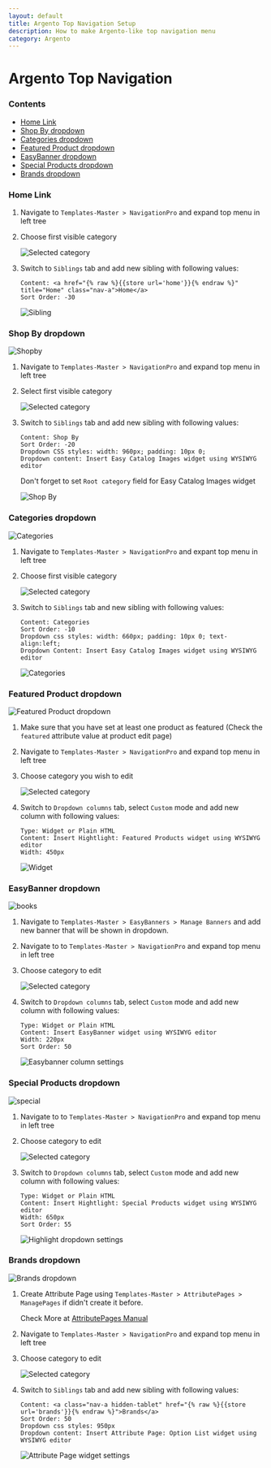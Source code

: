 ```yaml
---
layout: default
title: Argento Top Navigation Setup
description: How to make Argento-like top navigation menu
category: Argento
---
```


# Argento Top Navigation

### Contents

- [Home Link](#home-link)
- [Shop By dropdown](#shop-by-dropdown)
- [Categories dropdown](#categories-dropdown)
- [Featured Product dropdown](#featured-product-dropdown)
- [EasyBanner dropdown](#easybanner-dropdown)
- [Special Products dropdown](#special-products-dropdown)
- [Brands dropdown](#brands-dropdown)

### Home Link

 1. Navigate to `Templates-Master > NavigationPro` and expand top menu in left tree
 2. Choose first visible category

    ![Selected category](http://i.imgur.com/KePmbGL.png)

 3. Switch to `Siblings` tab and add new sibling with following values:

    ```
    Content: <a href="{% raw %}{{store url='home'}}{% endraw %}" title="Home" class="nav-a">Home</a>
    Sort Order: -30
    ```

    ![Sibling](http://i.imgur.com/nxrczcE.png)

### Shop By dropdown

![Shopby](http://i.imgur.com/gZOgXcx.png)

 1. Navigate to `Templates-Master > NavigationPro` and expand top menu in left tree
 2. Select first visible category

    ![Selected category](http://i.imgur.com/KePmbGL.png)

 3. Switch to `Siblings` tab and add new sibling with following values:

    ```
    Content: Shop By
    Sort Order: -20
    Dropdown CSS styles: width: 960px; padding: 10px 0;
    Dropdown content: Insert Easy Catalog Images widget using WYSIWYG editor
    ```

    Don't forget to set `Root category` field for Easy Catalog Images widget

    ![Shop By](http://i.imgur.com/fxNPQts.png)

### Categories dropdown

![Categories](http://i.imgur.com/KpsrzRE.png)

 1. Navigate to `Templates-Master > NavigationPro` and expant top menu in left tree
 2. Choose first visible category

    ![Selected category](http://i.imgur.com/KePmbGL.png)

 3. Switch to `Siblings` tab and new sibling with following values:

    ```
    Content: Categories
    Sort Order: -10
    Dropdown css styles: width: 660px; padding: 10px 0; text-align:left;
    Dropdown Content: Insert Easy Catalog Images widget using WYSIWYG editor
    ```

    ![Categories](http://i.imgur.com/vozeysA.png)

### Featured Product dropdown

![Featured Product dropdown](http://i.imgur.com/z5A6RXE.png)

 1. Make sure that you have set at least one product as featured (Check the
    `featured` attribute value at product edit page)
 2. Navigate to `Templates-Master > NavigationPro` and expand top menu in left tree
 3. Choose category you wish to edit

    ![Selected category](http://i.imgur.com/KePmbGL.png)

 4. Switch to `Dropdown columns` tab, select `Custom` mode and add new column
    with following values:

    ```
    Type: Widget or Plain HTML
    Content: Insert Hightlight: Featured Products widget using WYSIWYG editor
    Width: 450px
    ```

    ![Widget](http://i.imgur.com/gr1p3ie.png)

### EasyBanner dropdown

![books](http://i.imgur.com/6dNSUd8.png)

 1. Navigate to `Templates-Master > EasyBanners > Manage Banners` and add new banner
    that will be shown in dropdown.
 2. Navigate to to `Templates-Master > NavigationPro` and expand top menu in left tree
 3. Choose category to edit

    ![Selected category](http://i.imgur.com/KePmbGL.png)

 4. Switch to `Dropdown columns` tab, select `Custom` mode and add new column
    with following values:

    ```
    Type: Widget or Plain HTML
    Content: Insert EasyBanner widget using WYSIWYG editor
    Width: 220px
    Sort Order: 50
    ```

    ![Easybanner column settings](http://i.imgur.com/2hHyjVR.png)

### Special Products dropdown

![special](http://i.imgur.com/F9xc0ra.png)

 1. Navigate to to `Templates-Master > NavigationPro` and expand top menu in left tree
 2. Choose category to edit

    ![Selected category](http://i.imgur.com/KePmbGL.png)

 3. Switch to `Dropdown columns` tab, select `Custom` mode and add new column
    with following values:

    ```
    Type: Widget or Plain HTML
    Content: Insert Hightlight: Special Products widget using WYSIWYG editor
    Width: 650px
    Sort Order: 55
    ```

    ![Highlight dropdown settings](http://i.imgur.com/s2gns5r.png)

### Brands dropdown

![Brands dropdown](http://i.imgur.com/OVvm3FV.png)

 1. Create Attribute Page using `Templates-Master > AttributePages > ManagePages`
    if didn't create it before.

    Check More at [AttributePages Manual](http://templates-master.com/magento-attributes-and-brands-pages-extension-user-manual)

 2. Navigate to `Templates-Master > NavigationPro` and expand top menu in left tree
 3. Choose category to edit

    ![Selected category](http://i.imgur.com/KePmbGL.png)

 4. Switch to `Siblings` tab and add new sibling with following values:

    ```
    Content: <a class="nav-a hidden-tablet" href="{% raw %}{{store url='brands'}}{% endraw %}">Brands</a>
    Sort Order: 50
    Dropdown css styles: 950px
    Dropdown content: Insert Attribute Page: Option List widget using WYSIWYG editor
    ```

    ![Attribute Page widget settings](http://i.imgur.com/5QZtNxf.png)
